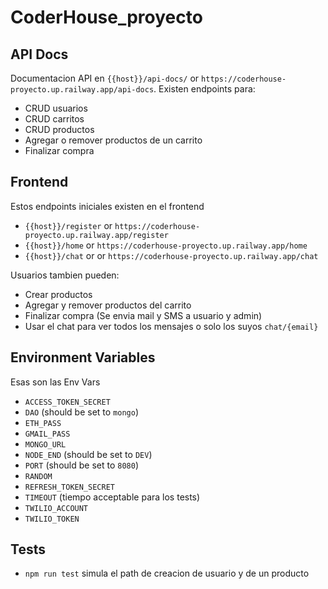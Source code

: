 # CoderHouse_proyecto

## API Docs
Documentacion API en `{{host}}/api-docs/` or `https://coderhouse-proyecto.up.railway.app/api-docs`.
Existen endpoints para:
- CRUD usuarios
- CRUD carritos
- CRUD productos
- Agregar o remover productos de un carrito
- Finalizar compra

## Frontend
Estos endpoints iniciales existen en el frontend
- `{{host}}/register` or `https://coderhouse-proyecto.up.railway.app/register`
- `{{host}}/home` or `https://coderhouse-proyecto.up.railway.app/home`
- `{{host}}/chat` or or `https://coderhouse-proyecto.up.railway.app/chat`

Usuarios tambien pueden:
- Crear productos
- Agregar y remover productos del carrito
- Finalizar compra (Se envia mail y SMS a usuario y admin)
- Usar el chat para ver todos los mensajes o solo los suyos `chat/{email}`

## Environment Variables
Esas son las Env Vars
- `ACCESS_TOKEN_SECRET`
- `DAO` (should be set to `mongo`)
- `ETH_PASS`
- `GMAIL_PASS`
- `MONGO_URL`
- `NODE_END` (should be set to `DEV`)
- `PORT` (should be set to `8080`)
- `RANDOM`
- `REFRESH_TOKEN_SECRET`
- `TIMEOUT` (tiempo acceptable para los tests)
- `TWILIO_ACCOUNT`
- `TWILIO_TOKEN`

## Tests
- `npm run test` simula el path de creacion de usuario y de un producto